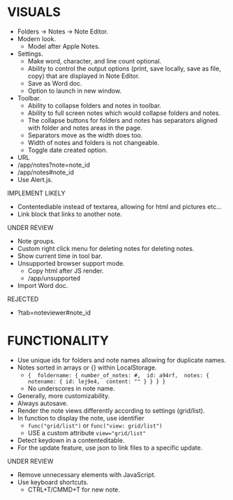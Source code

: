 # VISUALS
  - Folders -> Notes -> Note Editor.
  - Modern look.
    - Model after Apple Notes.
  - Settings.
    - Make word, character, and line count optional.
    - Ability to control the output options (print, save locally, save as file, copy) that are displayed in Note Editor.
     - Save as Word doc.
    - Option to launch in new window.
  - Toolbar.
    - Ability to collapse folders and notes in toolbar.
    - Ability to full screen notes which would collapse folders and notes.
    - The collapse buttons for folders and notes has separators aligned with folder and notes areas in the page.
    - Separators move as the width does too.
    - Width of notes and folders is not changeable.
    - Toggle date created option.
  - URL
  - /app/notes?note=note_id
  - /app/notes#note_id
  - Use Alert.js.
  
IMPLEMENT LIKELY
  - Contentediable instead of textarea, allowing for html and pictures etc... 
  - Link block that links to another note.

UNDER REVIEW
  - Note groups.
  - Custom right click menu for deleting notes for deleting notes.
  - Show current time in tool bar.
  - Unsupported browser support mode.
    - Copy html after JS render.
    - /app/unsupported
- Import Word doc.

REJECTED
- ?tab=noteviewer#note_id

# FUNCTIONALITY
  - Use unique ids for folders and note names allowing for duplicate names.
  - Notes sorted in arrays or {} within LocalStorage.
    - `{ 
      foldername: {
          number_of_notes: #, 
          id: a94rf, 
          notes: {
            notename: {
              id: lej9e4, 
              content: ""
            }
          }
      }
    }`
    - No underscores in note name.
  - Generally, more customizability.
  - Always autosave.
  - Render the note views differently according to settings (grid/list).
  - In function to display the note, use identifier
    - `func("grid/list")` or `func("view: grid/list")` 
    - USE a custom attribute `view="grid/list"`
  - Detect keydown in a contenteditable.
  - For the update feature, use json to link files to a specific update.
  
UNDER REVIEW
  - Remove unnecessary elements with JavaScript.
  - Use keyboard shortcuts.
    - CTRL+T/CMMD+T for new note.


